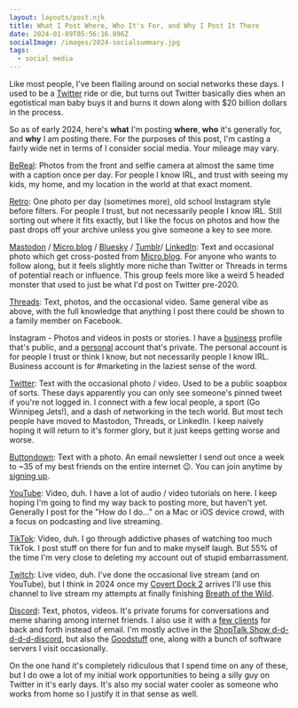 ```yaml
---
layout: layouts/post.njk
title: What I Post Where, Who It's For, and Why I Post It There
date: 2024-01-09T05:56:16.896Z
socialImage: /images/2024-socialsummary.jpg
tags:
  - social media
---
```


Like most people, I've been flailing around on social networks these days. I used to be a [Twitter](https://twitter.com/iChris) ride or die, but turns out Twitter basically dies when an egotistical man baby buys it and burns it down along with $20 billion dollars in the process.

So as of early 2024, here's **what** I'm posting **where**, **who** it's generally for, and **why** I am posting there. For the purposes of this post, I'm casting a fairly wide net in terms of I consider social media. Your mileage may vary.

[BeReal](https://bereal.com/ichris): Photos from the front and selfie camera at almost the same time with a caption once per day. For people I know IRL, and trust with seeing my kids, my home, and my location in the world at that exact moment.

[Retro](https://retro.app/i/ichris): One photo per day (sometimes more), old school Instagram style before filters. For people I trust, but not necessarily people I know IRL. Still sorting out where it fits exactly, but I like the focus on photos and how the past drops off your archive unless you give someone a key to see more.

[Mastodon](https://mastodon.social/@ichris) / [Micro.blog](https://micro.blog/ichris) / [Bluesky](https://bsky.app/profile/ichris.bsky.social) / [Tumblr](https://fscte.tumblr.com/)/ [LinkedIn](https://www.linkedin.com/in/chrisenns/): Text and occasional photo which get cross-posted from [Micro.blog](https://micro.blog/). For anyone who wants to follow along, but it feels slightly more niche than Twitter or Threads in terms of potential reach or influence. This group feels more like a weird 5 headed monster that used to just be what I'd post on Twitter pre-2020.

[Threads](https://www.threads.net/@ichrisv2): Text, photos, and the occasional video. Same general vibe as above, with the full knowledge that anything I post there could be shown to a family member on Facebook.

Instagram - Photos and videos in posts or stories. I have a [business](https://www.instagram.com/lemonpodcasting/) profile that's public, and a [personal](https://www.instagram.com/ichrisv2/) account that's private. The personal account is for people I trust or think I know, but not necessarily people I know IRL. Business account is for #marketing in the laziest sense of the word.

[Twitter](https://www.twitter.com/ichris): Text with the occasional photo / video. Used to be a public soapbox of sorts. These days apparently you can only see someone's pinned tweet if you're not logged in. I connect with a few local people, a sport (Go Winnipeg Jets!), and a dash of networking in the tech world. But most tech people have moved to Mastodon, Threads, or LinkedIn. I keep naively hoping it will return to it's former glory, but it just keeps getting worse and worse.

[Buttondown](https://buttondown.email/lemonpodcasting): Text with a photo. An email newsletter I send out once a week to ~35 of my best friends on the entire internet 😉. You can join anytime by [signing up](https://buttondown.email/lemonpodcasting).

[YouTube](https://www.youtube.com/c/lemonproductionsca): Video, duh. I have a lot of audio / video tutorials on here. I keep hoping I'm going to find my way back to posting more, but haven't yet. Generally I post for the "How do I do..." on a Mac or iOS device crowd, with a focus on podcasting and live streaming.

[TikTok](https://www.tiktok.com/@lem0npodcasting): Video, duh. I go through addictive phases of watching too much TikTok. I post stuff on there for fun and to make myself laugh. But 55% of the time I'm very close to deleting my account out of stupid embarrassment.

[Twitch](https://www.twitch.tv/lemonpodcasting): Live video, duh. I've done the occasional live stream (and on YouTube), but I think in 2024 once my [Covert Dock 2](https://www.kickstarter.com/projects/humanthings/genki-alpine) arrives I'll use this channel to live stream my attempts at finally finishing [Breath of the Wild](https://zelda.nintendo.com/breath-of-the-wild/).

[Discord](https://discordapp.com/users/iChris#5728): Text, photos, videos. It's private forums for conversations and meme sharing among internet friends. I also use it with a [few clients](https://www.lemonproductions.ca/) for back and forth instead of email. I'm mostly active in the [ShopTalk Show d-d-d-d-d-discord](https://www.patreon.com/shoptalkshow), but also the [Goodstuff](https://goodstuff.network/) one, along with a bunch of software servers I visit occasionally.

On the one hand it's completely ridiculous that I spend time on any of these, but I do owe a lot of my initial work opportunities to being a silly guy on Twitter in it's early days. It's also my social water cooler as someone who works from home so I justify it in that sense as well.